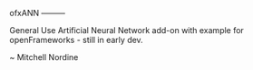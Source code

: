 ofxANN
———

General Use Artificial Neural Network add-on with example for openFrameworks - still in early dev.

~ Mitchell Nordine